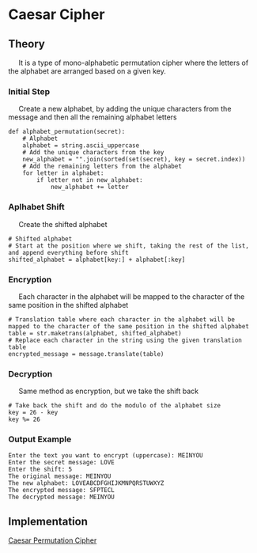 # Caesar Cipher

## Theory
&ensp;&ensp;&ensp;It is a type of mono-alphabetic permutation cipher where the letters of the alphabet are arranged based on a given key.

### Initial Step 
&ensp;&ensp;&ensp;Create a new alphabet, by adding the unique characters from the message and then all the remaining alphabet letters
```
def alphabet_permutation(secret):
    # Alphabet
    alphabet = string.ascii_uppercase
    # Add the unique characters from the key
    new_alphabet = "".join(sorted(set(secret), key = secret.index))
    # Add the remaining letters from the alphabet
    for letter in alphabet:
        if letter not in new_alphabet:
            new_alphabet += letter
```

### Aplhabet Shift
&ensp;&ensp;&ensp;Create the shifted alphabet
```
# Shifted alphabet
# Start at the position where we shift, taking the rest of the list, and append everything before shift 
shifted_alphabet = alphabet[key:] + alphabet[:key]
```

### Encryption
&ensp;&ensp;&ensp;Each character in the alphabet will be mapped to the character of the same position in the shifted alphabet 
```
# Translation table where each character in the alphabet will be mapped to the character of the same position in the shifted alphabet 
table = str.maketrans(alphabet, shifted_alphabet)
# Replace each character in the string using the given translation table
encrypted_message = message.translate(table)
```

### Decryption
&ensp;&ensp;&ensp;Same method as encryption, but we take the shift back
```
# Take back the shift and do the modulo of the alphabet size
key = 26 - key
key %= 26
```

### Output Example
```
Enter the text you want to encrypt (uppercase): MEINYOU
Enter the secret message: LOVE
Enter the shift: 5
The original message: MEINYOU
The new alphabet: LOVEABCDFGHIJKMNPQRSTUWXYZ
The encrypted message: SFPTECL
The decrypted message: MEINYOU
```


## Implementation
[Caesar Permutation Cipher](https://github.com/eugencic/utm-cs-labs/blob/main/Code/CaesarPermutation.py)